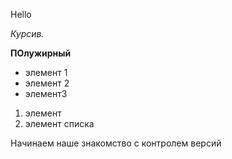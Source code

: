 Hello

*Курсив.*

**ПОлужирный**

* элемент 1
* элемент 2
* элемент3

1. элемент
2. элемент списка

Начинаем наше знакомство с контролем версий